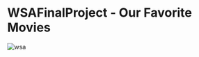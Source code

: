 # WSAFinalProject - Our Favorite Movies
![wsa](https://user-images.githubusercontent.com/46828931/150807474-5db1ce95-a084-4f12-b319-f0f0344747ff.JPG)
